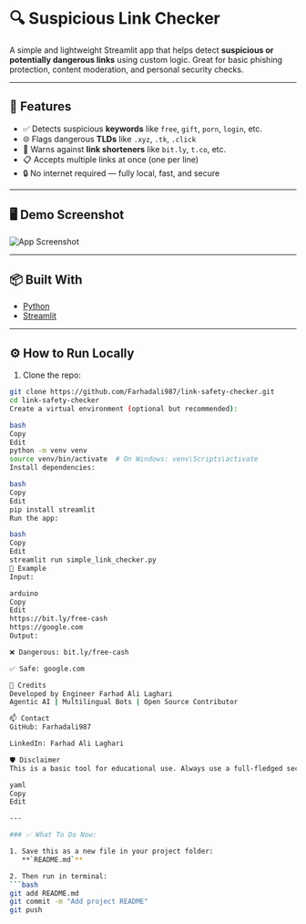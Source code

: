 # 🔍 Suspicious Link Checker

A simple and lightweight Streamlit app that helps detect **suspicious or potentially dangerous links** using custom logic. Great for basic phishing protection, content moderation, and personal security checks.

---

## 🚀 Features

- ✅ Detects suspicious **keywords** like `free`, `gift`, `porn`, `login`, etc.
- 🌐 Flags dangerous **TLDs** like `.xyz`, `.tk`, `.click`
- 🔗 Warns against **link shorteners** like `bit.ly`, `t.co`, etc.
- 📋 Accepts multiple links at once (one per line)
- 🔒 No internet required — fully local, fast, and secure

---

## 🖥️ Demo Screenshot

![App Screenshot](https://via.placeholder.com/800x400.png?text=Suspicious+Link+Checker+Demo)

---

## 📦 Built With

- [Python](https://www.python.org/)
- [Streamlit](https://streamlit.io/)

---

## ⚙️ How to Run Locally

1. Clone the repo:
```bash
git clone https://github.com/Farhadali987/link-safety-checker.git
cd link-safety-checker
Create a virtual environment (optional but recommended):

bash
Copy
Edit
python -m venv venv
source venv/bin/activate  # On Windows: venv\Scripts\activate
Install dependencies:

bash
Copy
Edit
pip install streamlit
Run the app:

bash
Copy
Edit
streamlit run simple_link_checker.py
🧠 Example
Input:

arduino
Copy
Edit
https://bit.ly/free-cash
https://google.com
Output:

❌ Dangerous: bit.ly/free-cash

✅ Safe: google.com

🤝 Credits
Developed by Engineer Farhad Ali Laghari
Agentic AI | Multilingual Bots | Open Source Contributor

📫 Contact
GitHub: Farhadali987

LinkedIn: Farhad Ali Laghari

🛡️ Disclaimer
This is a basic tool for educational use. Always use a full-fledged security scanner for critical applications.

yaml
Copy
Edit

---

### ✅ What To Do Now:

1. Save this as a new file in your project folder:  
   **`README.md`**

2. Then run in terminal:
```bash
git add README.md
git commit -m "Add project README"
git push
